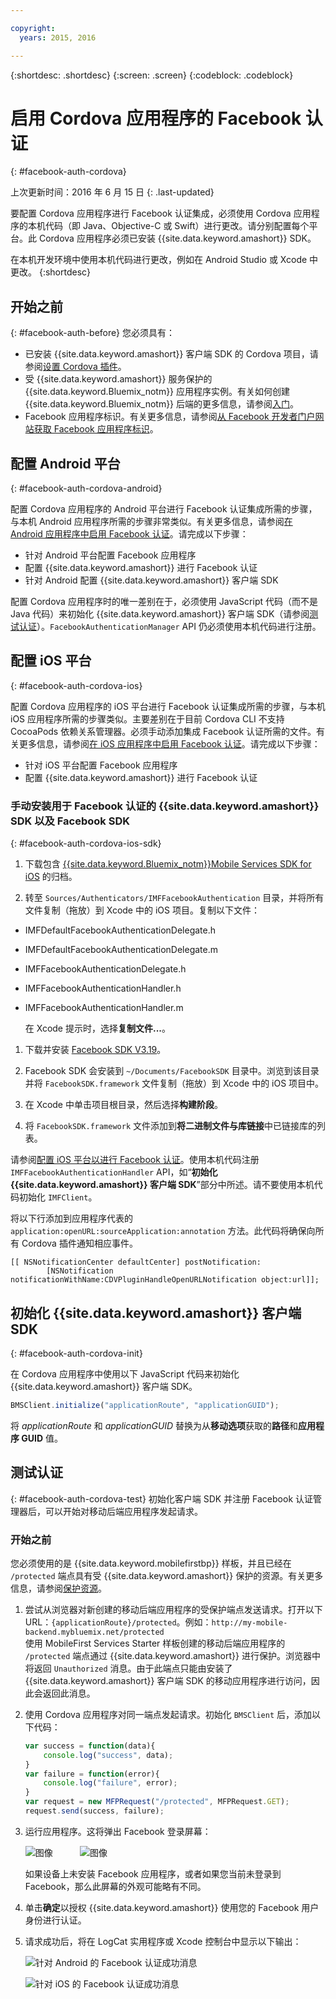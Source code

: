 ```yaml
---

copyright:
  years: 2015, 2016

---
```

{:shortdesc: .shortdesc}
{:screen: .screen}
{:codeblock: .codeblock}

# 启用 Cordova 应用程序的 Facebook 认证
{: #facebook-auth-cordova}

上次更新时间：2016 年 6 月 15 日
{: .last-updated}


要配置 Cordova 应用程序进行 Facebook 认证集成，必须使用 Cordova 应用程序的本机代码（即 Java、Objective-C 或 Swift）进行更改。请分别配置每个平台。此 Cordova 应用程序必须已安装 {{site.data.keyword.amashort}} SDK。 


在本机开发环境中使用本机代码进行更改，例如在 Android Studio 或 Xcode 中更改。
{:shortdesc}

## 开始之前
{: #facebook-auth-before}
您必须具有：
* 已安装 {{site.data.keyword.amashort}} 客户端 SDK 的 Cordova 项目，请参阅[设置 Cordova 插件](https://console.{DomainName}/docs/services/mobileaccess/getting-started-cordova.html)。
* 受 {{site.data.keyword.amashort}} 服务保护的 {{site.data.keyword.Bluemix_notm}} 应用程序实例。有关如何创建 {{site.data.keyword.Bluemix_notm}} 后端的更多信息，请参阅[入门](index.html)。
* Facebook 应用程序标识。有关更多信息，请参阅[从 Facebook 开发者门户网站获取 Facebook 应用程序标识](https://console.{DomainName}/docs/services/mobileaccess/facebook-auth-overview.html#facebook-appID)。



## 配置 Android 平台
{: #facebook-auth-cordova-android}

配置 Cordova 应用程序的 Android 平台进行 Facebook 认证集成所需的步骤，与本机 Android 应用程序所需的步骤非常类似。有关更多信息，请参阅[在 Android 应用程序中启用 Facebook 认证](https://console.{DomainName}/docs/services/mobileaccess/facebook-auth-android.html)。请完成以下步骤：

* 针对 Android 平台配置 Facebook 应用程序
* 配置 {{site.data.keyword.amashort}} 进行 Facebook 认证
* 针对 Android 配置 {{site.data.keyword.amashort}} 客户端 SDK

配置 Cordova 应用程序时的唯一差别在于，必须使用 JavaScript 代码（而不是 Java 代码）来初始化 {{site.data.keyword.amashort}} 客户端 SDK（请参阅[测试认证](#facebook-auth-cordova-test)）。`FacebookAuthenticationManager` API 仍必须使用本机代码进行注册。

## 配置 iOS 平台
{: #facebook-auth-cordova-ios}

配置 Cordova 应用程序的 iOS 平台进行 Facebook 认证集成所需的步骤，与本机 iOS 应用程序所需的步骤类似。主要差别在于目前 Cordova CLI 不支持 CocoaPods 依赖关系管理器。必须手动添加集成 Facebook 认证所需的文件。有关更多信息，请参阅[在 iOS 应用程序中启用 Facebook 认证](https://console.{DomainName}/docs/services/mobileaccess/facebook-auth-ios.html)。请完成以下步骤：

* 针对 iOS 平台配置 Facebook 应用程序
* 配置 {{site.data.keyword.amashort}} 进行 Facebook 认证

### 手动安装用于 Facebook 认证的 {{site.data.keyword.amashort}} SDK 以及 Facebook SDK
{: #facebook-auth-cordova-ios-sdk}
1. 下载包含 [{{site.data.keyword.Bluemix_notm}}Mobile Services SDK for iOS](https://hub.jazz.net/git/bluemixmobilesdk/imf-ios-sdk/archive?revstr=master) 的归档。

1. 转至 `Sources/Authenticators/IMFFacebookAuthentication` 目录，并将所有文件复制（拖放）到 Xcode 中的 iOS 项目。复制以下文件：
  * IMFDefaultFacebookAuthenticationDelegate.h
  * IMFDefaultFacebookAuthenticationDelegate.m
  * IMFFacebookAuthenticationDelegate.h
  * IMFFacebookAuthenticationHandler.h
  * IMFFacebookAuthenticationHandler.m

	在 Xcode 提示时，选择**复制文件...**。

1. 下载并安装 [Facebook SDK V3.19](https://developers.facebook.com/resources/facebook-ios-sdk-3.19.pkg)。

1. Facebook SDK 会安装到 `~/Documents/FacebookSDK` 目录中。浏览到该目录并将 `FacebookSDK.framework` 文件复制（拖放）到 Xcode 中的 iOS 项目中。

1. 	在 Xcode 中单击项目根目录，然后选择**构建阶段**。

1. 将 `FacebookSDK.framework` 文件添加到**将二进制文件与库链接**中已链接库的列表。

 请参阅[配置 iOS 平台以进行 Facebook 认证](https://console.{DomainName}/docs/services/mobileaccess/facebook-auth-ios.html)。使用本机代码注册 `IMFFacebookAuthenticationHandler` API，如“**初始化 {{site.data.keyword.amashort}} 客户端 SDK**”部分中所述。请不要使用本机代码初始化 `IMFClient`。

将以下行添加到应用程序代表的 `application:openURL:sourceApplication:annotation` 方法。此代码将确保向所有 Cordova 插件通知相应事件。

```
[[ NSNotificationCenter defaultCenter] postNotification:
		[NSNotification notificationWithName:CDVPluginHandleOpenURLNotification object:url]];
```

## 初始化 {{site.data.keyword.amashort}} 客户端 SDK
{: #facebook-auth-cordova-init}

在 Cordova 应用程序中使用以下 JavaScript 代码来初始化 {{site.data.keyword.amashort}} 客户端 SDK。

```JavaScript
BMSClient.initialize("applicationRoute", "applicationGUID");
```

将 *applicationRoute* 和 *applicationGUID* 替换为从**移动选项**获取的**路径**和**应用程序 GUID** 值。

## 测试认证
{: #facebook-auth-cordova-test}
初始化客户端 SDK 并注册 Facebook 认证管理器后，可以开始对移动后端应用程序发起请求。

### 开始之前
您必须使用的是 {{site.data.keyword.mobilefirstbp}} 样板，并且已经在 `/protected` 端点具有受 {{site.data.keyword.amashort}} 保护的资源。有关更多信息，请参阅[保护资源](https://console.{DomainName}/docs/services/mobileaccess/protecting-resources.html)。

1. 尝试从浏览器对新创建的移动后端应用程序的受保护端点发送请求。打开以下 URL：`{applicationRoute}/protected`。例如：`http://my-mobile-backend.mybluemix.net/protected`
<br/>使用 MobileFirst Services Starter 样板创建的移动后端应用程序的 `/protected` 端点通过 {{site.data.keyword.amashort}} 进行保护。浏览器中将返回 `Unauthorized` 消息。由于此端点只能由安装了 {{site.data.keyword.amashort}} 客户端 SDK 的移动应用程序进行访问，因此会返回此消息。

1. 使用 Cordova 应用程序对同一端点发起请求。初始化 `BMSClient` 后，添加以下代码：

	```JavaScript
	var success = function(data){
    	console.log("success", data);
    }
	var failure = function(error){
    	console.log("failure", error);
    }
	var request = new MFPRequest("/protected", MFPRequest.GET);
	request.send(success, failure);
	```

1. 运行应用程序。这将弹出 Facebook 登录屏幕：

	![图像](images/android-facebook-login.png) &nbsp;&nbsp;&nbsp;&nbsp;&nbsp;&nbsp;&nbsp;&nbsp;&nbsp;	![图像](images/ios-facebook-login.png)

	如果设备上未安装 Facebook 应用程序，或者如果您当前未登录到 Facebook，那么此屏幕的外观可能略有不同。

1. 单击**确定**以授权 {{site.data.keyword.amashort}} 使用您的 Facebook 用户身份进行认证。

1. 	请求成功后，将在 LogCat 实用程序或 Xcode 控制台中显示以下输出：

	![针对 Android 的 Facebook 认证成功消息](images/android-facebook-login-success.png)

	![针对 iOS 的 Facebook 认证成功消息](images/ios-facebook-login-success.png)
